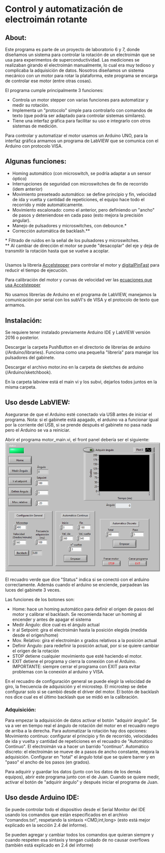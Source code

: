 # Control y automatización de electroimán rotante

## About:

Este programa es parte de un proyecto de laboratorio 6 y 7, donde diseñamos un sistema para controlar la rotación de un electroimán que se usa para experimentos de superconductividad. 
Las mediciones se realizaban girando el electroimán manualmente, lo cual era muy tedioso y complicaba la adquisición de datos.
Nosotros diseñamos un sistema mecánico con un motor para rotar la plataforma, este programa se encarga de controlar ese motor (entre otras cosas).

El programa cumple principalmente 3 funciones:
- Controla un motor stepper con varias funciones para automatizar y medir su rotación.
- Implementa un "protocolo" simple para controlarlo con comandos de texto (que podría ser adaptado para controlar sistemas similares).
- Tiene una interfaz gráfica para facilitar su uso e integrarlo con otros sistemas de medición.

Para controlar y automatizar el motor usamos un Arduino UNO, para la interfaz gráfica armamos un programa de LabVIEW que se comunica con el Arduino con protocolo VISA.

## Algunas funciones:
* Homing automático (con microswitch, se podría adaptar a un sensor óptico)
* Interrupciones de seguridad con microswitches de fin de recorrido (idem anterior)
* Movimiento preseteado automático: se define principio y fin, velocidad de ida y vuelta y cantidad de repeticiones, el equipo hace todo el recorrido y mide automáticamente.
* Movimiento escalonado: como el anterior, pero definiendo un "ancho" de pasos y deteniendose en cada paso (esto mejora la precisión angular).
* Manejo de pulsadores y microswitches, con debounce.*
* Corrección automática de backlash.**

\* Filtrado de ruidos en la señal de los pulsadores y microswitches.\
\** Al cambiar de dirección el motor se puede "desacoplar" del eje y deja de transmitir la rotación hasta que se vuelve a acoplar.

##

Usamos la librería [Accelstepper](https://www.airspayce.com/mikem/arduino/AccelStepper/) para controlar el motor y [digitalPinFast](https://github.com/TheFidax/digitalPinFast) para reducir el tiempo de ejecución.

Para calibración del motor y curvas de velocidad ver las [ecuaciones que usa Accelstepper](https://www.embedded.com/generate-stepper-motor-speed-profiles-in-real-time/)

No usamos librerías de Arduino en el programa de LabVIEW, manejamos la comunicación por serial con los subVI's de VISA y el protocolo de texto que armamos.


## Instalación:
Se requiere tener instalado previamente Arduino IDE y LabVIEW versión 2016 o posterior.

Descargar la carpeta PushButton en el directorio de librerías de arduino (/Arduino/libraries). Funciona como una pequeña "librería" para manejar los pulsadores del gabinete. 

Descargar el archivo motor.ino en la carpeta de sketches de arduino (/Arduino/sketchbook).

En la carpeta labview está el main vi y los subvi, dejarlos todos juntos en la misma carpeta.

## Uso desde LabVIEW:
Asegurarse de que el Arduino esté conectado vía USB antes de iniciar el programa. Nota: si el gabinete está apagado, el arduino va a funcionar igual por la corriente del USB, si se prende después el gabinete no pasa nada pero el Arduino se va a reiniciar.

Abrir el programa motor_main.vi, el front panel debería ser el siguiente:
![front panel](front_panel.PNG?raw=true "Title")

El recuadro verde que dice "Status" indica si se conectó con el arduino correctamente. Además cuando el arduino se enciende, parpadean las luces del gabinete 3 veces.

Las funciones de los botones son:

* Home: hace un homing automático para definir el origen de pasos del motor y calibrar el backlash. Se recomienda hacer un homing al encender y antes de apagar el sistema
* Medir Ángulo: dice cual es el ángulo actual
* Ir al Setpoint: gira el electroimán hasta la posición elegida (medida desde el origen/home)
* Mov. Relativo: gira el electroimán x grados relativos a la posición actual
* Definir Ángulo: para redefinir la posición actual, por si se quiere cambiar el origen de la rotación
* STOP detiene cualquier movimiento que esté haciendo el motor.
* EXIT detiene el programa y cierra la conexión con el Arduino. IMPORTANTE: siempre cerrar el programa con EXIT para evitar problemas con la conexión al arduino y VISA.

En el recuadro de configuración general se puede elegir la velocidad de giro, la frecuencia de adquisición y el microstep. El microstep se debe configurar solo si se cambió desde el driver del motor. El botón de backlash nos dice cual es el último backlash que se midió en la calibración.

### Adquisición:
Para empezar la adquisición de datos activar el botón "adquirir ángulo". Se va a ver en tiempo real el ángulo de rotación del motor en el recuadro negro de arriba a la derecha. 
Para automatizar la rotación hay dos opciones:
Movimiento continuo: configurar el principio y fin de recorrido, velocidades de ida y vuelta y cantidad de repeticiones en el recuadro de "Automático Continuo". El electroimán va a hacer un barrido "continuo".
Automático discreto: el electroimán se mueve de a pasos de ancho constante, mejora la adquisición. Configurar en "total" el ángulo total que se quiere barrer y en "paso" el ancho de los pasos (en grados).

Para adquirir y guardar los datos (junto con los datos de los demás equipos), abrir este programa junto con el de Juan. Cuando se quiere medir, activar el botón de "adquirir ángulo" y después iniciar el programa de Juan.

## Uso desde Arduino IDE:
Se puede controlar todo el dispositivo desde el Serial Monitor del IDE usando los comandos que están especificados en el archivo "comandos.txt", respetando la sintaxis <CMD,int,long> (esto está mejor explicado en la sección 2.4 del informe).

Se pueden agregar y cambiar todos los comandos que quieran siempre y cuando respeten esa sintaxis y tengan cuidado de no causar overflows (también está explicado en 2.4 del informe)
